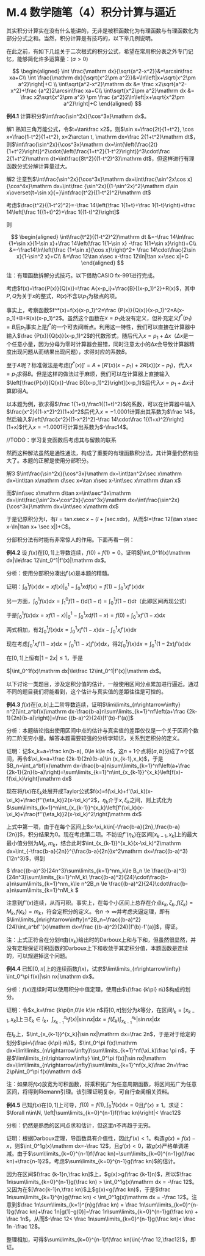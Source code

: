 # M.4 数学随笔（4）积分计算与逼近

其实积分计算实在没有什么能讲的，无非是被积函数化为有理函数与有理函数化为部分分式之和。当然，积分计算是有技巧的，以下举几例说明。

在此之前，有如下几组关于二次根式的积分公式，希望在常用积分表之外专门记忆，能够简化许多运算量：$(a>0)$

$$
\begin{aligned}
\int \frac{\mathrm dx}{\sqrt{a^2-x^2}}&=\arcsin\frac xa+C\\
\int \frac{\mathrm dx}{\sqrt{x^2\pm a^2}}&=\ln\left|x+\sqrt{x^2\pm a^2}\right|+C \\
\int\sqrt{a^2-x^2}\mathrm dx &= \frac x2\sqrt{a^2-x^2}+\frac {a^2}2\arcsin\frac xa+C\\
\int\sqrt{x^2\pm a^2}\mathrm dx &= \frac x2\sqrt{x^2\pm a^2} \pm \frac {a^2}2\ln\left|x+\sqrt{x^2\pm a^2}\right|+C
\end{aligned}
$$

**例4.1** 计算积分$\int\frac{\sin^2x}{\cos^3x}\mathrm dx$。

解1 熟知三角万能公式，令$t=\tan\frac x2$，则$\sin x=\frac{2t}{1+t^2}, \cos x=\frac{1-t^2}{1+t^2}, x=2\arctan t, \mathrm dx=\frac 2{1+t^2}\mathrm dt$，则$\int\frac{\sin^2x}{\cos^3x}\mathrm dx=\int{\left(\frac{2t}{1+t^2}\right)}^2\cdot{\left(\frac{1+t^2}{1-t^2}\right)}^3\cdot\frac 2{1+t^2}\mathrm dt=\int\frac{8t^2}{(1-t^2)^3}\mathrm dt$，但这样进行有理函数分式分解计算量过大。

解2 注意到$\int\frac{\sin^2x}{\cos^3x}\mathrm dx=\int\frac{\sin^2x\cos x}{\cos^4x}\mathrm dx=\int\frac {\sin^2x}{(1-\sin^2x)^2}\mathrm d\sin x\overset{t=\sin x}{=}\int\frac{t^2}{(1-t^2)^2}\mathrm dt$

考虑$\frac{t^2}{(1-t^2)^2}=-\frac 14\left(\frac 1{1+t}+\frac 1{1-t}\right)+\frac 14\left[\frac 1{(1+t)^2}+\frac 1{(1-t)^2}\right]$

则

$$
\begin{aligned}
\int\frac{t^2}{(1-t^2)^2}\mathrm dt
&=-\frac 14\ln\frac {1+\sin x}{1-\sin x}+\frac 14\left(\frac 1{1-\sin x}
-\frac 1{1+\sin x}\right)+C\\
&=-\frac14\ln\left(\frac {1+\sin x}{\cos x}\right)^2+
\frac 14\cdot\frac{2\sin x}{1-\sin^2 x}+C\\
&=\frac 12\tan x\sec x-\frac 12\ln|\tan x+\sec x|+C
\end{aligned}
$$

注：有理函数拆解分式技巧。以下借助CASIO fx-991进行完成。

考虑$f(x)=\frac{P(x)}{Q(x)}=\frac A{x-p_i}+\frac{B}{(x-p_1)^2}+R(x)$，其中$P,Q$为关于$x$的整式，$R(x)$不含以$p_1$为极点的项。

事实上，考察函数$f^*(x)=f(x)(x-p_1)^2=\frac {P(x)}{Q(x)}(x-p_1)^2=A(x-p_1)+B+R(x)(x-p_1)^2$。虽然这个函数在$x=p_1$处没有定义，但补充定义$f^*(p_1)=B$后$p_1$事实上是$f^*$的一个可去间断点。利用这一特性，我们可以直接在计算器中输入$\frac {P(x)}{Q(x)}(x-p_1)^2$的代数形式，随后代入$x=p_1+\Delta x$（$\Delta x$是一个任意小量，因为分母为零时计算器会报错，同时注意太小的$\Delta x$会导致计算器精度出现问题从而结果出现问题），求得对应的系数$B$。

至于$A$呢？标准做法是考虑$[f^*(x)]'=A+[R'(x)(x-p_1)+2R(x)](x-p_1)$，代入$x=p_1$求得$B$。但是这样的做法过于麻烦，我们可以在计算器上直接输入$\left[\frac{P(x)}{Q(x)}-\frac B{(x-p_1)^2}\right](x-p_1)$后代入$x=p_1+\Delta x$计算即得$A$。

以本题为例，欲求得$\frac 1{1+t},\frac1{(1+t)^2}$的系数，可以在计算器中输入$\frac{x^2}{(1-x^2)^2}(1+x)^2$后代入$x=-1.0001$计算出其系数为$\frac 14$，然后输入$\left[\frac{x^2}{(1-x^2)^2}-\frac 14\cdot\frac 1{(1+x)^2}\right](1+x)$代入$x=-1.0001$可计算出系数为$-\frac14$。

//TODO：学习复变函数后考虑其与留数的联系

然而这种解法虽然是通性通法，构成了重要的有理函数积分法，其计算量仍然有些大了。本题的正解是使用分部积分。

解3 $\int\frac{\sin^2x}{\cos^3x}\mathrm dx=\int\tan^2x\sec x\mathrm dx=\int\tan x\mathrm d\sec x=\tan x\sec x-\int\sec x\mathrm d\tan x$

而$\int\sec x\mathrm d\tan x=\int\sec^3x\mathrm dx=\int\frac{\sin^2x+\cos^2x}{\cos^3x}\mathrm dx=\int\frac{\sin^2x}{\cos^3x}\mathrm dx+\int\sec x\mathrm dx$

于是记原积分为$I$，有$I=\tan x\sec x-(I+\int\sec x\mathrm dx)$，从而$I=\frac 12(\tan x\sec x-\ln|\tan x+ \sec x|)+C$。

分部积分法有时能有非常惊人的作用。下面再看一例：

**例4.2** 设 $f(x)$在$[0,1]$上导数连续，$f(0)+f(1)=0$。证明$|\int_0^1f(x)\mathrm dx|\le\frac 12\int_0^1|f'(x)|\mathrm dx$。

分析：使用分部积分凑出$f'(x)$是本题的精髓。

证明：$\int_0^1f(x)\mathrm dx=xf(x)|_0^1-\int_0^1x\mathrm df(x)=f(1)-\int_0^1xf'(x)\mathrm dx$

另一方面，$\int_0^1f(x)\mathrm dx=\int_1^0f(1-t)\mathrm d(1-t)=\int_0^1f(1-t)\mathrm dt$（此即区间再现公式）

于是$\int_0^1f(x)\mathrm dx=xf(1-x)|_0^1-\int_0^1x\mathrm df(1-x)=f(0)+\int_0^1xf'(1-x)\mathrm dx$

两式相加，有$2\int_0^1f(x)\mathrm dx=\int_0^1xf'(1-x)\mathrm dx-\int_0^1xf'(x)\mathrm dx$

现在考虑$\int_0^1xf'(1-x)\mathrm dx=\int_0^1(1-x)f'(x)\mathrm dx$，得$2\int_0^1f(x)\mathrm dx=\int_0^1(1-2x)f'(x)\mathrm dx$

在$[0,1]$上恒有$|1-2x|\le1$，于是

$|\int_0^1f(x)\mathrm dx|\le\frac 12\int_0^1|f'(x)|\mathrm dx$。

以下讨论一类题目，涉及定积分值的估计，一般使用区间分点累加进行逼近。通过不同的题目我们将能看到，这个估计与真实值的差距往往是可控的。

**例4.3** $f(x)$在$[a,b]$上二阶导数连续，证明$\lim\limits_{n\rightarrow\infty} n^2[\int_a^bf(x)\mathrm dx-\frac{b-a}n\sum\limits_{k=1}^nf\left(a+\frac {2k-1}{2n}(b-a)\right)]=\frac {(b-a)^2}{24}[f'(b)-f'(a)]$

分析：本题结论指出使用区间中点的估计与真实值的差距仅仅是一个关于区间个数的二阶无穷小量。解答本题需要较强的分析学知识，关系到定积分的定义。

证明：记$x_k=a+\frac kn(b-a), 0\le k\le n$，这$n+1$个点将$[a,b]$分成了$n$个区间，再令$\xi_k=a+\frac {2k-1}{2n}(b-a)\in (x_{k-1},x_k)$，于是$B_n=\int_a^bf(x)\mathrm dx-\frac{b-a}n\sum\limits_{k=1}^nf\left(a+\frac {2k-1}{2n}(b-a)\right)=\sum\limits_{k=1}^n\int_{x_{k-1}}^{x_k}\left[f(x)-f(\xi_k)\right]\mathrm dx$

现在将$f(x)$在$\xi_k$处展开成Taylor公式$f(x)=f(\xi_k)+f'(\xi_k)(x-\xi_k)+\frac{f''(\eta_k)}2(x-\xi_k)^2$，$\eta_k$介于$x,\xi_k$之间，则上式化为$\sum\limits_{k=1}^n\int_{x_{k-1}}^{x_k}\left[f'(\xi_k)(x-\xi_k)+\frac{f''(\eta_k)}2(x-\xi_k)^2\right]\mathrm dx$

上式中第一项，由于在每个区间上$x-\xi_k\in[-\frac{b-a}{2n},\frac{b-a}{2n}]$，积分结果为$0$。现在考虑第二项。不妨设$f''(\eta_k)$在区间$[x_{k-1},x_k]$上的最大最小值分别为$M_k,m_k$，结合此时$\int_{x_{k-1}}^{x_k}(x-\xi_k)^2\mathrm dx=\int_{-\frac{b-a}{2n}}^{\frac{b-a}{2n}}x^2\mathrm dx=\frac{(b-a)^3}{12n^3}$，得到

$
\frac{(b-a)^3}{24n^3}\sum\limits_{k=1}^nm_k\le B_n \le 
\frac{(b-a)^3}{24n^3}\sum\limits_{k=1}^nM_k\\
\frac{(b-a)^2}{24}\cdot\frac{b-a}n\sum\limits_{k=1}^nm_k\le n^2B_n \le 
\frac{(b-a)^2}{24}\cdot\frac{b-a}n\sum\limits_{k=1}^nM_k
$

注意到$f''(x)$连续，从而可积。事实上，在每个小区间上总存在介点$\epsilon_k,\zeta_k,f(\zeta_k)=M_k,f(\epsilon_k)=m_k$，符合定积分的定义。令$n\rightarrow\infty$并考虑夹逼定理，即有$\lim\limits_{n\rightarrow\infty}n^2B_n=\frac{(b-a)^2}{24}\int_a^bf''(x)\mathrm dx=\frac {(b-a)^2}{24}[f'(b)-f'(a)]$，得证。

注：上式正符合在分划$\pi$由$\{x_k\}$给出时的Darboux上和与下和，但虽然很显然，并没有定理保证可积函数的Darboux上下和收敛于其定积分值，本题函数是连续的，可以规避掉这个问题。

**例4.4** 已知$[0,\pi]$上的连续函数$f(x)$，试求$\lim\limits_{n\rightarrow\infty} \int_0^\pi f(x)|\sin nx|\mathrm dx$。

分析：$f(x)$连续时可以使用积分中值定理，使用由$\{\frac {k\pi} n\}$构成的划分。

证明：令$x_k=\frac {k\pi}n,0\le k\le n$将$[0,\pi]$划分为$k$等分，在区间$I_k=[x_{k-1},x_k]$上$\exists \xi_k\in I_k$，$\int_{x_{k-1}}^{x_k}f(x)|\sin nx|\mathrm dx=f(\xi_k)\int_{x_{k-1}}^{x_k}|\sin nx|\mathrm dx$

在$I_k$上，$\int_{x_{k-1}}^{x_k}|\sin nx|\mathrm dx=\frac 2n$，于是对于给定的划分$\pi=\{\frac {k\pi} n\}$，$\int_0^\pi f(x)\mathrm dx=\lim\limits_{n\rightarrow\infty}\sum\limits_{k=1}^nf(\xi_k)\frac \pi n$，于是$\lim\limits_{n\rightarrow\infty} \int_0^\pi f(x)|\sin nx|\mathrm dx=\lim\limits_{n\rightarrow\infty}\sum\limits_{k=1}^nf(x_k)\frac 2n=\frac 2\pi\int_0^\pi f(x)\mathrm dx$

注：如果将$f(x)$放宽为可积函数，将乘积拓广为任意周期函数，将区间拓广为任意区间，将得到Riemann引理。该引理证明复杂，可自行查阅相关资料。

**例4.5** 已知$f(x)$在$[0,1]$上可导，$f(0)=f(1),\int_0^1f(x)\mathrm dx=0$且$f'(x)\ne 1$。求证：$\forall n\in\N, \left|\sum\limits_{k=0}^{n-1}f(\frac kn)\right|< \frac12$

分析：仍然是熟悉的区间点求和估计，但这里$n$不再趋于无穷。

证明：根据Darboux定理，导函数具有介值性，因此$f'(x)<1$。构造$g(x)=f(x)-x$，则$\int_0^1g(x)\mathrm dx=-\frac 12$，且$g'(x)<0$，故$g(x)$严格单调递减。由于$\sum\limits_{k=0}^{n-1}f(\frac kn)=\sum\limits_{k=0}^{n-1}g(\frac kn)+\frac{n-1}2$，考虑$\sum\limits_{k=0}^{n-1}g(\frac kn)$的估计。

因为在区间$(\frac {k-1}n,\frac kn]$上，$g(x)>g(\frac {k-1}n)$，所以$\frac 1n\sum\limits_{k=0}^{n-1}g(\frac kn) > \int_0^1g(x)\mathrm dx = -\frac 12$。又因为在$[\frac{k-1}n,\frac kn)$上$g(x)<g(\frac kn)$，于是$\frac 1n\sum\limits_{k=1}^{n}g(\frac kn) < \int_0^1g(x)\mathrm dx = -\frac 12$。注意到$\frac 1n\sum\limits_{k=1}^{n}g(\frac kn) = \frac 1n\sum\limits_{k=0}^{n-1}g(\frac kn)+\frac 1n[g(1)-g(0)]=\frac 1n\sum\limits_{k=0}^{n-1}g(\frac kn) + \frac 1n$，从而$-\frac 12< \frac 1n\sum\limits_{k=0}^{n-1}g(\frac kn)< \frac 1n -\frac 12$。

整理相加，可得$\sum\limits_{k=0}^{n-1}f(\frac kn)\in(-\frac 12,\frac12)$，即证。